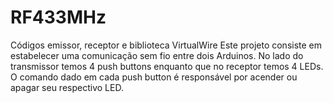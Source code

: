 # RF433MHz
Códigos emissor, receptor e biblioteca VirtualWire
Este projeto consiste em estabelecer uma comunicação sem fio entre dois Arduinos. No lado do transmissor temos 4 push buttons enquanto que no receptor temos 4 LEDs. O comando dado em cada push button é responsável por acender ou apagar seu respectivo LED.
